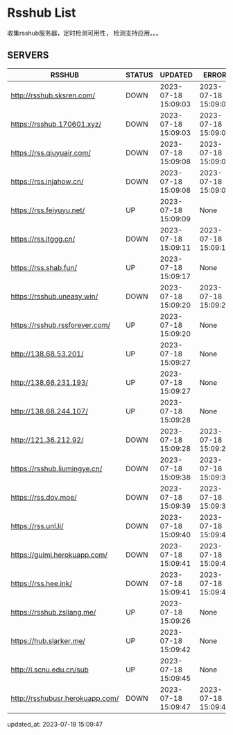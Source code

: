 # Rsshub List

收集rsshub服务器，定时检测可用性， 检测支持应用。。。


## SERVERS

|  RSSHUB   | STATUS  | UPDATED  | ERROR  | TWITTER |  
|  ----  | ----  | ----  | ----  | ---- |  
| http://rsshub.sksren.com/ | DOWN | 2023-07-18 15:09:03 | 2023-07-18 15:09:03 |  
| https://rsshub.170601.xyz/ | DOWN | 2023-07-18 15:09:03 | 2023-07-18 15:09:03 |  
| https://rss.qiuyuair.com/ | DOWN | 2023-07-18 15:09:08 | 2023-07-18 15:09:08 |  
| https://rss.injahow.cn/ | DOWN | 2023-07-18 15:09:08 | 2023-07-18 15:09:08 |  
| https://rss.feiyuyu.net/ | UP | 2023-07-18 15:09:09 | None |OK|  
| https://rss.itggg.cn/ | DOWN | 2023-07-18 15:09:11 | 2023-07-18 15:09:11 |  
| https://rss.shab.fun/ | UP | 2023-07-18 15:09:17 | None ||  
| https://rsshub.uneasy.win/ | DOWN | 2023-07-18 15:09:20 | 2023-07-18 15:09:20 |  
| https://rsshub.rssforever.com/ | UP | 2023-07-18 15:09:20 | None ||  
| http://138.68.53.201/ | UP | 2023-07-18 15:09:27 | None ||  
| http://138.68.231.193/ | UP | 2023-07-18 15:09:27 | None ||  
| http://138.68.244.107/ | UP | 2023-07-18 15:09:28 | None ||  
| http://121.36.212.92/ | DOWN | 2023-07-18 15:09:28 | 2023-07-18 15:09:28 |  
| https://rsshub.liumingye.cn/ | DOWN | 2023-07-18 15:09:38 | 2023-07-18 15:09:38 |  
| https://rss.dov.moe/ | DOWN | 2023-07-18 15:09:39 | 2023-07-18 15:09:39 |  
| https://rss.unl.li/ | DOWN | 2023-07-18 15:09:40 | 2023-07-18 15:09:40 |  
| https://guimi.herokuapp.com/ | DOWN | 2023-07-18 15:09:41 | 2023-07-18 15:09:41 |  
| https://rss.hee.ink/ | DOWN | 2023-07-18 15:09:41 | 2023-07-18 15:09:41 |  
| https://rsshub.zsliang.me/ | UP | 2023-07-18 15:09:26 | None |OK|  
| https://hub.slarker.me/ | UP | 2023-07-18 15:09:42 | None |OK|  
| http://i.scnu.edu.cn/sub | UP | 2023-07-18 15:09:45 | None ||  
| http://rsshubusr.herokuapp.com/ | DOWN | 2023-07-18 15:09:47 | 2023-07-18 15:09:47 |  
  

updated_at: 2023-07-18 15:09:47  
